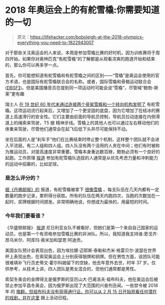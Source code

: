 # 2018 年奥运会上的有舵雪橇:你需要知道的一切

> 原文：<https://lifehacker.com/bobsleigh-at-the-2018-olympics-everything-you-need-to-1822943007>

对于那些关注奥运会的人来说，本周是参加雪橇比赛的好时机，因为训练赛将于周四开始。如果你对奥林匹克“有舵雪橇”的了解都是从观看凉爽的跑道开始和结束的，那么你可以再多学一点。



首先，你可能想知道有舵雪橇和有舵雪橇之间的区别——“雪橇”是奥运会使用的官方术语，也是国际有舵雪橇联合会的名称。或者，国际雪橇和骨骼运动联合会([【IBSF】](http://www.ibsf.org/en/))。但是美国播音员在提到同一项运动时可能会说“雪橇”，尽管喊“鲍勃-斯莱”更有趣

瑞士人 [在 19 世纪 60 年代末通过连接两个骨架雪橇和一个转向机构发明了](https://www.olympic.org/bobsleigh) 有舵雪橇。这项运动流行起来后，又增加了一个更坚固的底盘，因为它增加了在结冰的赛道上高速滑行的安全性。它们主要由前面的导航员控制，导航员拉动连接在内侧滑道上的绳索来驾驶，T5 据 精神牙线。雪橇上的其他人也可以通过左右移动他们的体重来驾驶，尽管他们通常会在起飞后低下头并尽可能保持不动。

坐在后面的人是“刹车手”他们在比赛结束时停止整个机制，这样整个团队就不会进入平流层。有二人组和四人组。四人队没有两个没用的人夹在中间；他们有时被称为推运动员，对提高速度非常重要。雪橇本身重达数百磅，鲍勃必须有一个良好的起跑。工作原理 [报道](https://adventure.howstuffworks.com/outdoor-activities/snow-sports/bobsled1.htm) 参加有舵雪橇队选拔的人通常是从优先考虑力量和冲刺能力的运动中招募的，比如足球。

### 是怎么评分的？

[据《丹佛邮报》的](https://www.denverpost.com/2010/02/20/bobsled-101-how-its-scored/) 报道，有舵雪橇被拿下 [很像雪橇](https://lifehacker.com/luge-at-the-2018-olympics-everything-you-need-to-know-1822940656#_ga=2.65434222.113803069.1518407514-1942403771.1516284895) 。每支队伍在几天内都有一定数量的跑步记录，累积得分获胜。所有的队伍在两天内跑四次，当跑的次数加在一起时，奖牌根据时间颁发。非常明确地说，你想成为最快的，用最短的时间。

### 今年我们要看谁？

《华盛顿邮报》 [报道](https://www.washingtonpost.com/news/sports/wp/2018/02/06/auto-draft/?utm_term=.56df7195413c) 尼日利亚女队不被看好，但她们是第一个来自自己国家的运动员，也是第一个有资格参加雪橇比赛的非洲队。所以，我知道我支持谁:恩戈齐·昂乌米尔、阿库玛·奥米加和瑟恩·阿迪贡。

美国女队预计会表现出色，因为埃拉娜·迈耶斯·泰勒和杰米·格雷贝尔·波瑟在世界杯上表现出色，在索契奥运会上分别获得银牌和铜牌。但在男性方面，该团队可能很难填补飞行员史蒂文·霍尔科姆留下的空缺，他去年意外去世，时年 37 岁。仅供参考，从技术上讲，四人团队是男女混合的，但他们通常都是男性。

索契冬奥会的金牌得主是俄罗斯的亚历山大·巴甫洛夫·祖布科夫，他在奥运会后被禁止参加平昌冬奥会，因为俄罗斯出现了大范围的兴奋剂丑闻。一些禁令被 2018 年 的 [推翻，但祖布科夫没有获得通行证。你可以从 2 月 15 日开始观看任何潜在的戏剧，并在这里](https://deadspin.com/28-russian-athletes-get-their-olympic-doping-bans-overt-1822631005) 跟上活动日程。
